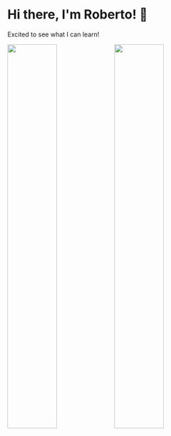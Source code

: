 # Hi there, I'm Roberto! 👋
<text align="left">Excited to see what I can learn!</text>

<img align="left" width="47%" src="https://github-readme-stats.vercel.app/api?username=bert-o&show_icons=true&theme=yeblu">

<img align="left" width="47%" src="https://github-readme-stats.vercel.app/api/top-langs/?username=bert-o&layout=compact" />

